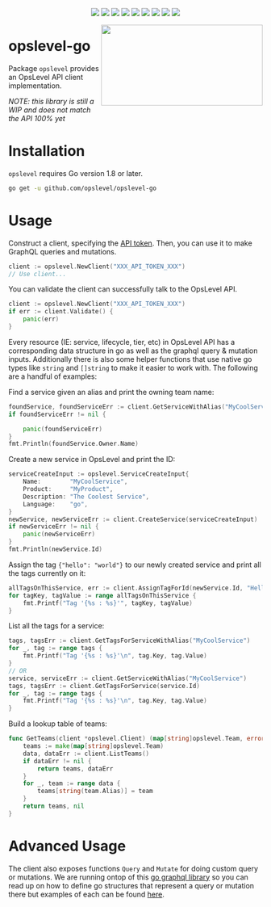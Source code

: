 <p align="center">
    <a href="https://github.com/OpsLevel/opslevel-go/blob/main/LICENSE" alt="License">
        <img src="https://img.shields.io/github/license/OpsLevel/opslevel-go.svg" /></a>
    <a href="http://golang.org" alt="Made With Go">
        <img src="https://img.shields.io/github/go-mod/go-version/OpsLevel/opslevel-go" /></a>
    <a href="https://GitHub.com/OpsLevel/opslevel-go/releases/" alt="Release">
        <img src="https://img.shields.io/github/v/release/OpsLevel/opslevel-go?include_prereleases" /></a>  
    <a href="https://GitHub.com/OpsLevel/opslevel-go/issues/" alt="Issues">
        <img src="https://img.shields.io/github/issues/OpsLevel/opslevel-go.svg" /></a>  
    <a href="https://github.com/OpsLevel/opslevel-go/graphs/contributors" alt="Contributors">
        <img src="https://img.shields.io/github/contributors/OpsLevel/opslevel-go" /></a>
    <a href="https://github.com/OpsLevel/opslevel-go/pulse" alt="Activity">
        <img src="https://img.shields.io/github/commit-activity/m/OpsLevel/opslevel-go" /></a>
	<a href="https://codecov.io/gh/OpsLevel/opslevel-go">
  		<img src="https://codecov.io/gh/OpsLevel/opslevel-go/branch/main/graph/badge.svg?token=GHQHRIJ9UW"/></a>
    <a href="https://dependabot.com/" alt="Dependabot">
        <img src="https://badgen.net/badge/Dependabot/enabled/green?icon=dependabot" /></a>
    <a href="https://pkg.go.dev/github.com/opslevel/opslevel-go/v2022" alt="Go Reference">
        <img src="https://pkg.go.dev/badge/github.com/opslevel/opslevel.svg" /></a>
</p>

<img align="right" src="https://user-images.githubusercontent.com/735015/118144171-c2a40d00-b3d1-11eb-9b8c-a1cdd687cb36.png" width="320" height="160">


opslevel-go
===========


Package `opslevel` provides an OpsLevel API client implementation.

*NOTE: this library is still a WIP and does not match the API 100% yet*


# Installation

`opslevel` requires Go version 1.8 or later.

```bash
go get -u github.com/opslevel/opslevel-go
```

# Usage

Construct a client, specifying the [API token](https://app.opslevel.com/api_tokens). Then, you can use it to make GraphQL queries and mutations.

```Go
client := opslevel.NewClient("XXX_API_TOKEN_XXX")
// Use client...
```

You can validate the client can successfully talk to the OpsLevel API.

```go
client := opslevel.NewClient("XXX_API_TOKEN_XXX")
if err := client.Validate() {
	panic(err)
}
```

Every resource (IE: service, lifecycle, tier, etc) in OpsLevel API has a corresponding data structure in go as well as the graphql query & mutation inputs.  Additionally there is also some helper functions that use native go types like `string` and `[]string` to make it easier to work with.  The following are a handful of examples:

Find a service given an alias and print the owning team name:

```go
foundService, foundServiceErr := client.GetServiceWithAlias("MyCoolService")
if foundServiceErr != nil {

	panic(foundServiceErr)
}
fmt.Println(foundService.Owner.Name)
```

Create a new service in OpsLevel and print the ID:

```go
serviceCreateInput := opslevel.ServiceCreateInput{
	Name:        "MyCoolService",
	Product:     "MyProduct",
	Description: "The Coolest Service",
	Language:    "go",
}
newService, newServiceErr := client.CreateService(serviceCreateInput)
if newServiceErr != nil {
	panic(newServiceErr)
}
fmt.Println(newService.Id)
```

Assign the tag `{"hello": "world"}` to our newly created service and print all the tags currently on it:

```go
allTagsOnThisService, err := client.AssignTagForId(newService.Id, "Hello", "World")
for tagKey, tagValue := range allTagsOnThisService {
	fmt.Printf("Tag '{%s : %s}'", tagKey, tagValue)
}
```

List all the tags for a service:

```go
tags, tagsErr := client.GetTagsForServiceWithAlias("MyCoolService")
for _, tag := range tags {
	fmt.Printf("Tag '{%s : %s}'\n", tag.Key, tag.Value)
}
// OR
service, serviceErr := client.GetServiceWithAlias("MyCoolService")
tags, tagsErr := client.GetTagsForService(service.Id)
for _, tag := range tags {
	fmt.Printf("Tag '{%s : %s}'\n", tag.Key, tag.Value)
}
```

Build a lookup table of teams:

```go
func GetTeams(client *opslevel.Client) (map[string]opslevel.Team, error) {
	teams := make(map[string]opslevel.Team)
	data, dataErr := client.ListTeams()
	if dataErr != nil {
		return teams, dataErr
	}
	for _, team := range data {
		teams[string(team.Alias)] = team
	}
	return teams, nil
}
```

# Advanced Usage

The client also exposes functions `Query` and `Mutate` for doing custom query or mutations.  We are running ontop of this [go graphql library](https://github.com/shurcooL/graphql) so you can read up on how to define go structures that represent a query or mutation there but examples of each can be found [here](examples/).
